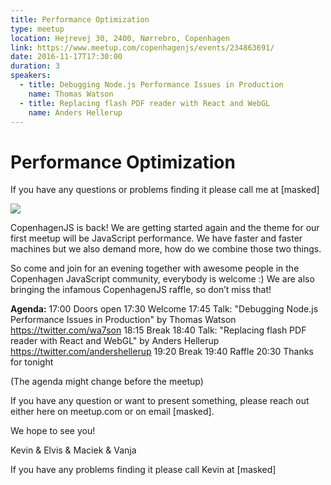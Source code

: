 ```yaml
---
title: Performance Optimization
type: meetup
location: Hejrevej 30, 2400, Nørrebro, Copenhagen
link: https://www.meetup.com/copenhagenjs/events/234863691/
date: 2016-11-17T17:30:00
duration: 3
speakers:
  - title: Debugging Node.js Performance Issues in Production
    name: Thomas Watson
  - title: Replacing flash PDF reader with React and WebGL
    name: Anders Hellerup
---
```


# Performance Optimization


If you have any questions or problems finding it please call me at [masked]

<img src="https://i.imgur.com/Ers6JGD.jpg" />

CopenhagenJS is back! We are getting started again and the theme for our first meetup will be JavaScript performance. We have faster and faster machines but we also demand more, how do we combine those two things.

So come and join for an evening together with awesome people in the Copenhagen JavaScript community, everybody is welcome :) We are also bringing the infamous CopenhagenJS raffle, so don’t miss that!

<b>Agenda:</b>
17:00 Doors open
17:30 Welcome
17:45 Talk: "Debugging Node.js Performance Issues in Production" by Thomas Watson
https://twitter.com/wa7son
18:15 Break
18:40 Talk: "Replacing flash PDF reader with React and WebGL" by Anders Hellerup
https://twitter.com/andershellerup
19:20 Break
19:40 Raffle
20:30 Thanks for tonight

(The agenda might change before the meetup)

If you have any question or want to present something, please reach out either here on meetup.com or on email [masked].

We hope to see you!

Kevin &amp; Elvis &amp; Maciek &amp; Vanja

If you have any problems finding it please call Kevin at [masked]
